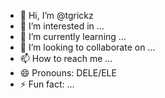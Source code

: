 - 👋 Hi, I’m @tgrickz
- 👀 I’m interested in ...
- 🌱 I’m currently learning ...
- 💞️ I’m looking to collaborate on ...
- 📫 How to reach me ...
- 😄 Pronouns: DELE/ELE
- ⚡ Fun fact: ...

<!---
tgrickz/tgrickz is a ✨ special ✨ repository because its `README.md` (this file) appears on your GitHub profile.
You can click the Preview link to take a look at your changes.
--->
